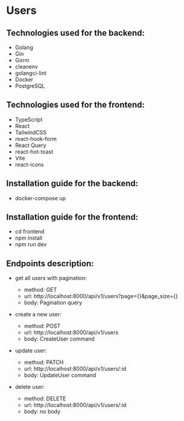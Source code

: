 # Users

## Technologies used for the backend:

- Golang
- Gin
- Gorm
- cleanenv
- golangci-lint
- Docker
- PostgreSQL

## Technologies used for the frontend:

- TypeScript
- React
- TailwindCSS
- react-hook-form
- React Query
- react-hot-toast
- Vite
- react-icons

## Installation guide for the backend:

- docker-compose up

## Installation guide for the frontend:

- cd frontend
- npm install
- npm run dev

## Endpoints description:

- get all users with pagination:
  - method: GET
  - url: http://localhost:8000/api/v1/users?page={}&page_size={}
  - body: Pagination query
    
- create a new user:
  - method: POST
  - url: http://localhost:8000/api/v1/users
  - body: CreateUser command

- update user:
  - method: PATCH
  - url: http://localhost:8000/api/v1/users/:id
  - body: UpdateUser command

- delete user:
  - method: DELETE
  - url: http://localhost:8000/api/v1/users/:id
  - body: no body
